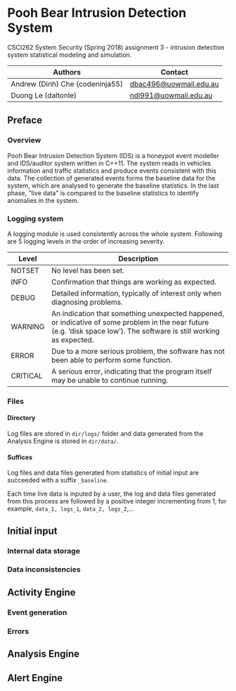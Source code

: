 # Pooh Bear Intrusion Detection System

CSCI262 System Security (Spring 2018) assignment 3 - intrusion detection system statistical modeling and simulation.

| Authors                         | Contact                                                 |
| ------------------------------- | ------------------------------------------------------- |
| Andrew (Dinh) Che (codeninja55) | [dbac496@uowmail.edu.au](mailto:dbac496@uowmail.edu.au) |
| Duong Le (daltonle)             | [ndl991@uowmail.edu.au](mailto:ndl991@uowmail.edu.au)   |

## Preface

### Overview

Pooh Bear Intrusion Detection System (IDS) is a honeypot event modeller and IDS/auditor system written in C++11. The system reads in vehicles information and traffic statistics and produce events consistent with this data. The collection of generated events forms the baseline data for the system, which are analysed to generate the baseline statistics. In the last phase, "live data" is compared to the baseline statistics to identify anomalies in the system.

### Logging system

A logging module is used consistently across the whole system. Following are 5 logging levels in the order of increasing severity.

| Level    | Description                                                  |
| -------- | ------------------------------------------------------------ |
| NOTSET   | No level has been set.                                       |
| INFO     | Confirmation that things are working as expected.            |
| DEBUG    | Detailed information, typically of interest only when diagnosing problems. |
| WARNING  | An indication that something unexpected happened, or indicative of some problem in the near future (e.g. ‘disk space low’). The software is still working as expected. |
| ERROR    | Due to a more serious problem, the software has not been able to perform some function. |
| CRITICAL | A serious error, indicating that the program itself may be unable to continue running. |

### Files

#### Directory

Log files are stored in `dir/logs/` folder and data generated from the Analysis Engine is stored in `dir/data/`.

#### Suffices

Log files and data files generated from statistics of initial input are succeeded with a suffix `_baseline`.

Each time live data is inputed by a user, the log and data files generated from this process are followed by a positive integer incrementing from 1, for example, `data_1, logs_1`, `data_2, logs_2`,... 

## Initial input

### Internal data storage

### Data inconsistencies

## Activity Engine

### Event generation

### Errors

## Analysis Engine

## Alert Engine



